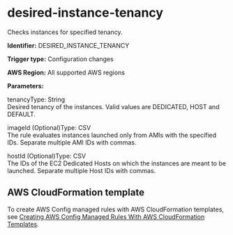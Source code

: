 # desired\-instance\-tenancy<a name="desired-instance-tenancy"></a>

Checks instances for specified tenancy\. 

**Identifier:** DESIRED\_INSTANCE\_TENANCY

**Trigger type:** Configuration changes

**AWS Region:** All supported AWS regions

**Parameters:**

tenancyType: String  
Desired tenancy of the instances\. Valid values are DEDICATED, HOST and DEFAULT\.

imageId \(Optional\)Type: CSV  
The rule evaluates instances launched only from AMIs with the specified IDs\. Separate multiple AMI IDs with commas\.

hostId \(Optional\)Type: CSV  
The IDs of the EC2 Dedicated Hosts on which the instances are meant to be launched\. Separate multiple Host IDs with commas\.

## AWS CloudFormation template<a name="w24aac11c29c17b7c87c15"></a>

To create AWS Config managed rules with AWS CloudFormation templates, see [Creating AWS Config Managed Rules With AWS CloudFormation Templates](aws-config-managed-rules-cloudformation-templates.md)\.